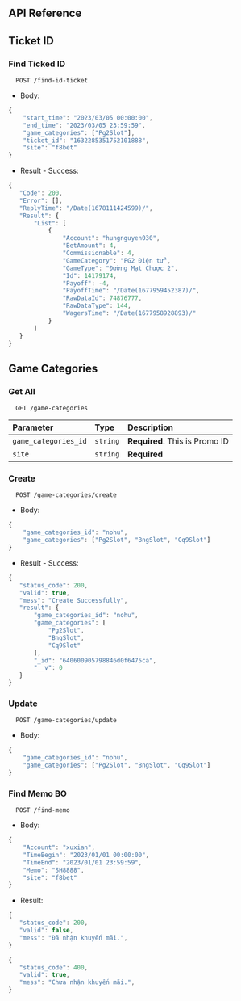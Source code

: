 
## API Reference

## Ticket ID
### Find Ticked ID
```http
  POST /find-id-ticket
```
- Body:
```javascript
{
    "start_time": "2023/03/05 00:00:00",
    "end_time": "2023/03/05 23:59:59",
    "game_categories": ["Pg2Slot"],
    "ticket_id": "1632285351752101888",
    "site": "f8bet"
}
```
 - Result - Success:
 ```javascript
{
    "Code": 200,
    "Error": [],
    "ReplyTime": "/Date(1678111424599)/",
    "Result": {
        "List": [
            {
                "Account": "hungnguyen030",
                "BetAmount": 4,
                "Commissionable": 4,
                "GameCategory": "PG2 Điện tử",
                "GameType": "Đường Mạt Chược 2",
                "Id": 14179174,
                "Payoff": -4,
                "PayoffTime": "/Date(1677959452387)/",
                "RawDataId": 74876777,
                "RawDataType": 144,
                "WagersTime": "/Date(1677958928893)/"
            }
        ]
    }
}
```
## Game Categories
### Get All
```http
  GET /game-categories
```

| Parameter            | Type     | Description                    |
| :------------------- | :------- | :----------------------------- |
| `game_categories_id` | `string` | **Required**. This is Promo ID |
| `site`               | `string` |  **Required**                  |




### Create
```http
  POST /game-categories/create
```
- Body:
```javascript
{
    "game_categories_id": "nohu",
    "game_categories": ["Pg2Slot", "BngSlot", "Cq9Slot"]
}
```
 - Result - Success:
 ```javascript
{
    "status_code": 200,
    "valid": true,
    "mess": "Create Successfully",
    "result": {
        "game_categories_id": "nohu",
        "game_categories": [
            "Pg2Slot",
            "BngSlot",
            "Cq9Slot"
        ],
        "_id": "640600905798846d0f6475ca",
        "__v": 0
    }
}
```
### Update
```http
  POST /game-categories/update
```
- Body:
```javascript
{
    "game_categories_id": "nohu",
    "game_categories": ["Pg2Slot", "BngSlot", "Cq9Slot"]
}
```
### Find Memo BO
```http
  POST /find-memo
```
- Body:
```javascript
{
    "Account": "xuxian",
    "TimeBegin": "2023/01/01 00:00:00",
    "TimeEnd": "2023/01/01 23:59:59",
    "Memo": "SH8888",
    "site": "f8bet"
}
```
 - Result:
 ```javascript
{
    "status_code": 200,
    "valid": false,
    "mess": "Đã nhận khuyến mãi.",
}
```
 ```javascript
{
    "status_code": 400,
    "valid": true,
    "mess": "Chưa nhận khuyến mãi.",
}
```

